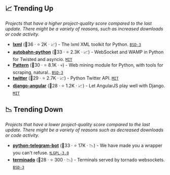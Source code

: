 ## 📈 Trending Up

_Projects that have a higher project-quality score compared to the last update. There might be a variety of reasons, such as increased downloads or code activity._

- <b><a href="https://github.com/lxml/lxml">lxml</a></b> (🥇36 ·  ⭐ 2K · 📈) - The lxml XML toolkit for Python. <code><a href="http://bit.ly/3aKzpTv">BSD-3</a></code>
- <b><a href="https://github.com/crossbario/autobahn-python">autobahn-python</a></b> (🥇33 ·  ⭐ 2.3K · 📈) - WebSocket and WAMP in Python for Twisted and asyncio. <code><a href="http://bit.ly/34MBwT8">MIT</a></code>
- <b><a href="https://github.com/clips/pattern">Pattern</a></b> (🥇30 ·  ⭐ 8.1K · 💀) - Web mining module for Python, with tools for scraping, natural.. <code><a href="http://bit.ly/3aKzpTv">BSD-3</a></code>
- <b><a href="https://github.com/python-twitter-tools/twitter">twitter</a></b> (🥉29 ·  ⭐ 2.7K · 📈) - Python Twitter API. <code><a href="http://bit.ly/34MBwT8">MIT</a></code>
- <b><a href="https://github.com/jrief/django-angular">django-angular</a></b> (🥈28 ·  ⭐ 1.2K · 📈) - Let AngularJS play well with Django. <code><a href="http://bit.ly/34MBwT8">MIT</a></code> <code><img src="https://static.djangoproject.com/img/icon-touch.e4872c4da341.png" style="display:inline;" width="13" height="13"></code>

## 📉 Trending Down

_Projects that have a lower project-quality score compared to the last update. There might be a variety of reasons such as decreased downloads or code activity._

- <b><a href="https://github.com/python-telegram-bot/python-telegram-bot">python-telegram-bot</a></b> (🥇33 ·  ⭐ 17K · 📉) - We have made you a wrapper you can't refuse. <code><a href="http://bit.ly/37RvQcA">❗️LGPL-3.0</a></code>
- <b><a href="https://github.com/jupyter/terminado">terminado</a></b> (🥈28 ·  ⭐ 300 · 📉) - Terminals served by tornado websockets. <code><a href="http://bit.ly/3aKzpTv">BSD-3</a></code>

